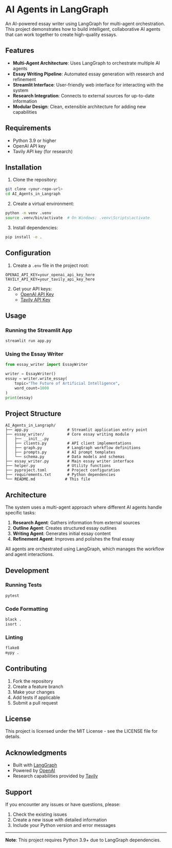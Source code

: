 # AI Agents in LangGraph

An AI-powered essay writer using LangGraph for multi-agent orchestration. This project demonstrates how to build intelligent, collaborative AI agents that can work together to create high-quality essays.

## Features

- **Multi-Agent Architecture**: Uses LangGraph to orchestrate multiple AI agents
- **Essay Writing Pipeline**: Automated essay generation with research and refinement
- **Streamlit Interface**: User-friendly web interface for interacting with the system
- **Research Integration**: Connects to external sources for up-to-date information
- **Modular Design**: Clean, extensible architecture for adding new capabilities

## Requirements

- Python 3.9 or higher
- OpenAI API key
- Tavily API key (for research)

## Installation

1. Clone the repository:
```bash
git clone <your-repo-url>
cd AI_Agents_in_Langraph
```

2. Create a virtual environment:
```bash
python -m venv .venv
source .venv/bin/activate  # On Windows: .venv\Scripts\activate
```

3. Install dependencies:
```bash
pip install -e .
```

## Configuration

1. Create a `.env` file in the project root:
```env
OPENAI_API_KEY=your_openai_api_key_here
TAVILY_API_KEY=your_tavily_api_key_here
```

2. Get your API keys:
   - [OpenAI API Key](https://platform.openai.com/api-keys)
   - [Tavily API Key](https://tavily.com/)

## Usage

### Running the Streamlit App

```bash
streamlit run app.py
```

### Using the Essay Writer

```python
from essay_writer import EssayWriter

writer = EssayWriter()
essay = writer.write_essay(
    topic="The Future of Artificial Intelligence",
    word_count=1000
)
print(essay)
```

## Project Structure

```
AI_Agents_in_Langraph/
├── app.py                 # Streamlit application entry point
├── essay_writer/          # Core essay writing module
│   ├── __init__.py
│   ├── clients.py         # API client implementations
│   ├── graph.py           # LangGraph workflow definitions
│   ├── prompts.py         # AI prompt templates
│   └── schema.py          # Data models and schemas
├── essay_writer.py        # Main essay writer interface
├── helper.py              # Utility functions
├── pyproject.toml         # Project configuration
├── requirements.txt       # Python dependencies
└── README.md             # This file
```

## Architecture

The system uses a multi-agent approach where different AI agents handle specific tasks:

1. **Research Agent**: Gathers information from external sources
2. **Outline Agent**: Creates structured essay outlines
3. **Writing Agent**: Generates initial essay content
4. **Refinement Agent**: Improves and polishes the final essay

All agents are orchestrated using LangGraph, which manages the workflow and agent interactions.

## Development

### Running Tests

```bash
pytest
```

### Code Formatting

```bash
black .
isort .
```

### Linting

```bash
flake8
mypy .
```

## Contributing

1. Fork the repository
2. Create a feature branch
3. Make your changes
4. Add tests if applicable
5. Submit a pull request

## License

This project is licensed under the MIT License - see the LICENSE file for details.

## Acknowledgments

- Built with [LangGraph](https://github.com/langchain-ai/langgraph)
- Powered by [OpenAI](https://openai.com/)
- Research capabilities provided by [Tavily](https://tavily.com/)

## Support

If you encounter any issues or have questions, please:

1. Check the existing issues
2. Create a new issue with detailed information
3. Include your Python version and error messages

---

**Note**: This project requires Python 3.9+ due to LangGraph dependencies.
